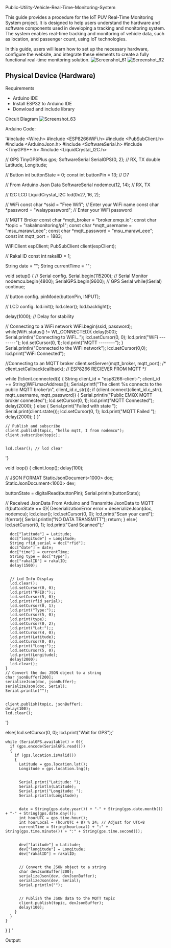 Public-Utility-Vehicle-Real-Time-Monitoring-System

This guide provides a procedure for the IoT PUV Real-Time Monitoring System project. It is designed to help users understand the hardware and software components used in developing a tracking and monitoring system. The system enables real-time tracking and monitoring of vehicle data, such as location, and passenger count, using IoT technologies. 


In this guide, users will learn how to set up the necessary hardware, configure the website, and integrate these elements to create a fully functional real-time monitoring solution.
![Screenshot_61](https://github.com/user-attachments/assets/1a767af9-51a5-4d13-8d2e-3cedd840f445)
![Screenshot_62](https://github.com/user-attachments/assets/aec43681-4bb9-4ff8-9a3c-9f778b85c983)

## Physical Device (Hardware)
Requirements
- Arduino IDE
- Install ESP32 to Arduino IDE
- Donwload and include library

Circuit Diagram
![Screenshot_63](https://github.com/user-attachments/assets/12042f52-42e2-461e-a2b0-839ed42c20c8)

Arduino Code:

'#include <Wire.h>
#include <ESP8266WiFi.h>
#include <PubSubClient.h>
#include <ArduinoJson.h>
#include <SoftwareSerial.h>
#include <TinyGPS++.h>
#include <LiquidCrystal_I2C.h>


// GPS
TinyGPSPlus gps;
SoftwareSerial SerialGPS(0, 2); // RX, TX
double Latitude, Longitude;


// Button
int buttonState = 0;
const int buttonPin = 13; // D7


// From Arduino Json Data
SoftwareSerial nodemcu(12, 14); // RX, TX  


// I2C LCD
LiquidCrystal_I2C lcd(0x27, 16, 2);


// WiFi
const char *ssid = "Free Wifi"; // Enter your WiFi name
const char *password = "walaypassword"; // Enter your WiFi password


// MQTT Broker
const char *mqtt_broker = "broker.emqx.io";
const char *topic = "rakalmonitoring/p1";
const char *mqtt_username = "msu_marawi_eee";
const char *mqtt_password = "msu_marawi_eee";
const int mqtt_port = 1883;


WiFiClient espClient;
PubSubClient client(espClient);


// Rakal ID
const int rakalID = 1;


String date = "";
String currentTime = "";


void setup() {
  // Serial config.
  Serial.begin(115200); // Serial Monitor
  nodemcu.begin(4800);
  SerialGPS.begin(9600); // GPS Serial
  while(!Serial) continue;
 
  // button config.
  pinMode(buttonPin, INPUT);


  // LCD config.
  lcd.init();
  lcd.clear();
  lcd.backlight();


  delay(1000); // Delay for stability


  // Connecting to a WiFi network
  WiFi.begin(ssid, password);
  while(WiFi.status() != WL_CONNECTED){
    delay(500);
    Serial.println("Connecting to WiFi...");
    lcd.setCursor(0, 0);
    lcd.print("WiFi --------");
    lcd.setCursor(0, 1);
    lcd.print("MQTT --------");
  }
  Serial.println("Connected to the WiFi network");
  lcd.setCursor(0,0);
  lcd.print("WiFi Connected");


  //Connecting to an MQTT broker
  client.setServer(mqtt_broker, mqtt_port);
  /*
  client.setCallback(callback); // ESP8266 RECIEVER FROM MQTT
  */


  while (!client.connected()) {
        String client_id = "esp8266-client-";
        client_id += String(WiFi.macAddress());
        Serial.printf("The client %s connects to the public MQTT broker\n", client_id.c_str());
        if (client.connect(client_id.c_str(), mqtt_username, mqtt_password)) {
            Serial.println("Public EMQX MQTT broker connected");
            lcd.setCursor(0, 1);
            lcd.print("MQTT Connected");
            delay(2000);
        } else {
            Serial.print("Failed with state ");
            Serial.print(client.state());
            lcd.setCursor(0, 1);
            lcd.print("MQTT Failed   ");
            delay(2000);
        }
    }'


    // Publish and subscribe
    client.publish(topic, "hello mqtt, I from nodemcu");
    client.subscribe(topic);


    lcd.clear(); // lcd clear
'}


void loop() {
  client.loop();
  delay(100);


  // JSON FORMAT
  StaticJsonDocument<1000> doc;
  StaticJsonDocument<1000> dev;


  buttonState = digitalRead(buttonPin);
  Serial.println(buttonState);


  // Received JsonData From Arduino and Transmitte JsonData to MQTT
  if(buttonState == 0){
    DeserializationError error = deserializeJson(doc, nodemcu);
    lcd.clear();
    lcd.setCursor(0, 0);
    lcd.print("Scan your card");
    if(error){
      Serial.println("NO DATA TRANSMITT");
      return;
    }
    else{
      lcd.setCursor(0, 1);
      lcd.print("Card Scanned");'
           
      doc["latitude"] = Latitude;
      doc["longitude"] = Longitude;
      String rfid_serial = doc["rfid"];
      doc["date"] = date;
      doc["time"] = currentTime;
      String type = doc["type"];
      doc["rakalID"] = rakalID;
      delay(1500);


      // Lcd Info Display
      lcd.clear();
      lcd.setCursor(0, 0);
      lcd.print("RFID:");;
      lcd.setCursor(5, 0);
      lcd.print(rfid_serial);
      lcd.setCursor(0, 1);
      lcd.print("Type:");;
      lcd.setCursor(5, 0);
      lcd.print(type);
      lcd.setCursor(0, 2);
      lcd.print("Lat:");;
      lcd.setCursor(4, 0);
      lcd.print(Latitude);
      lcd.setCursor(0, 0);
      lcd.print("Long:");;
      lcd.setCursor(5, 0);
      lcd.print(Longitude);
      delay(2000);
      lcd.clear();
    }
    // Convert the doc JSON object to a string
    char jsonBuffer[200];
    serializeJson(doc, jsonBuffer);
    serializeJson(doc, Serial);
    Serial.println("");


    client.publish(topic, jsonBuffer);
    delay(100);
    lcd.clear();
  '}
  
  else{
    lcd.setCursor(0, 0);
    lcd.print("Wait for GPS");'


    while (SerialGPS.available() > 0){
      if (gps.encode(SerialGPS.read()))
      {
        if (gps.location.isValid())
        {
          Latitude = gps.location.lat();
          Longitude = gps.location.lng();


          Serial.print("Latitude: ");
          Serial.println(Latitude);
          Serial.print("Longitude: ");
          Serial.println(Longitude);


          date = String(gps.date.year()) + "-" + String(gps.date.month()) + "-" + String(gps.date.day());
          int hourUTC = gps.time.hour();
          int hourLocal = (hourUTC + 8) % 24; // Adjust for UTC+8
          currentTime = String(hourLocal) + ":" + String(gps.time.minute()) + ":" + String(gps.time.second());


          dev["latitude"] = Latitude;
          dev["longitude"] = Longitude;
          dev["rakalID"] = rakalID;


          // Convert the JSON object to a string
          char devJsonBuffer[200];
          serializeJson(dev, devJsonBuffer);
          serializeJson(dev, Serial);
          Serial.println("");


          // Publish the JSON data to the MQTT topic
          client.publish(topic, devJsonBuffer);  
          delay(100);
        }
      }
    }
  }
}
'

Output:

